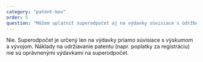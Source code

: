 ```yaml
---
category: "patent-box"
order: 5
question: "Môžem uplatniť superodpočet aj na výdavky súvisiace s údržbou patentu?"
---
```


Nie. Superodpočet je určený len na výdavky priamo súvisiace s výskumom a vývojom. Náklady na udržiavanie patentu (napr. poplatky za registráciu) nie sú oprávnenými výdavkami na superodpočet.
